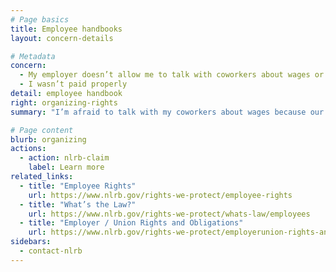 ```yaml
---
# Page basics
title: Employee handbooks
layout: concern-details

# Metadata
concern:
  - My employer doesn’t allow me to talk with coworkers about wages or working conditions
  - I wasn’t paid properly
detail: employee handbook
right: organizing-rights
summary: "I’m afraid to talk with my coworkers about wages because our handbook prohibits it"

# Page content
blurb: organizing
actions:
  - action: nlrb-claim
    label: Learn more
related_links:
  - title: "Employee Rights"
    url: https://www.nlrb.gov/rights-we-protect/employee-rights
  - title: "What’s the Law?"
    url: https://www.nlrb.gov/rights-we-protect/whats-law/employees
  - title: "Employer / Union Rights and Obligations"
    url: https://www.nlrb.gov/rights-we-protect/employerunion-rights-and-obligations
sidebars:
  - contact-nlrb
---
```

